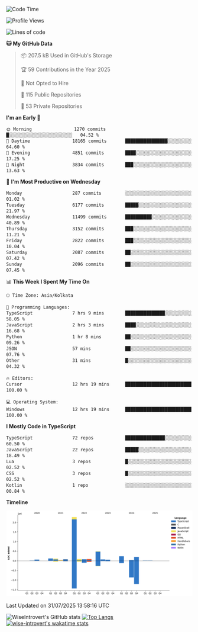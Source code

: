<!--START_SECTION:waka-->
![Code Time](http://img.shields.io/badge/Code%20Time-2%2C420%20hrs%2036%20mins-blue)

![Profile Views](http://img.shields.io/badge/Profile%20Views-0-blue)

![Lines of code](https://img.shields.io/badge/From%20Hello%20World%20I%27ve%20Written-4.0%20million%20lines%20of%20code-blue)

**🐱 My GitHub Data** 

> 📦 207.5 kB Used in GitHub's Storage 
 > 
> 🏆 59 Contributions in the Year 2025
 > 
> 🚫 Not Opted to Hire
 > 
> 📜 115 Public Repositories 
 > 
> 🔑 53 Private Repositories 
 > 
**I'm an Early 🐤** 

```text
🌞 Morning                1270 commits        █░░░░░░░░░░░░░░░░░░░░░░░░   04.52 % 
🌆 Daytime                18165 commits       ████████████████░░░░░░░░░   64.60 % 
🌃 Evening                4851 commits        ████░░░░░░░░░░░░░░░░░░░░░   17.25 % 
🌙 Night                  3834 commits        ███░░░░░░░░░░░░░░░░░░░░░░   13.63 % 
```
📅 **I'm Most Productive on Wednesday** 

```text
Monday                   287 commits         ░░░░░░░░░░░░░░░░░░░░░░░░░   01.02 % 
Tuesday                  6177 commits        █████░░░░░░░░░░░░░░░░░░░░   21.97 % 
Wednesday                11499 commits       ██████████░░░░░░░░░░░░░░░   40.89 % 
Thursday                 3152 commits        ███░░░░░░░░░░░░░░░░░░░░░░   11.21 % 
Friday                   2822 commits        ███░░░░░░░░░░░░░░░░░░░░░░   10.04 % 
Saturday                 2087 commits        ██░░░░░░░░░░░░░░░░░░░░░░░   07.42 % 
Sunday                   2096 commits        ██░░░░░░░░░░░░░░░░░░░░░░░   07.45 % 
```


📊 **This Week I Spent My Time On** 

```text
🕑︎ Time Zone: Asia/Kolkata

💬 Programming Languages: 
TypeScript               7 hrs 9 mins        ███████████████░░░░░░░░░░   58.05 % 
JavaScript               2 hrs 3 mins        ████░░░░░░░░░░░░░░░░░░░░░   16.68 % 
Python                   1 hr 8 mins         ██░░░░░░░░░░░░░░░░░░░░░░░   09.26 % 
JSON                     57 mins             ██░░░░░░░░░░░░░░░░░░░░░░░   07.76 % 
Other                    31 mins             █░░░░░░░░░░░░░░░░░░░░░░░░   04.32 % 

🔥 Editors: 
Cursor                   12 hrs 19 mins      █████████████████████████   100.00 % 

💻 Operating System: 
Windows                  12 hrs 19 mins      █████████████████████████   100.00 % 
```

**I Mostly Code in TypeScript** 

```text
TypeScript               72 repos            ███████████████░░░░░░░░░░   60.50 % 
JavaScript               22 repos            █████░░░░░░░░░░░░░░░░░░░░   18.49 % 
Lua                      3 repos             █░░░░░░░░░░░░░░░░░░░░░░░░   02.52 % 
CSS                      3 repos             █░░░░░░░░░░░░░░░░░░░░░░░░   02.52 % 
Kotlin                   1 repo              ░░░░░░░░░░░░░░░░░░░░░░░░░   00.84 % 
```



**Timeline**

![Lines of Code chart](https://raw.githubusercontent.com/wise-introvert/wise-introvert/master/assets/bar_graph.png)


 Last Updated on 31/07/2025 13:58:16 UTC
<!--END_SECTION:waka-->

![WiseIntrovert's GitHub stats](https://github-readme-stats.vercel.app/api?username=wise-introvert&count_private=true&show_icons=true)
[![Top Langs](https://github-readme-stats.vercel.app/api/top-langs/?username=wise-introvert&langs_count=10)](https://github.com/anuraghazra/github-readme-stats)
[![wise-introvert's wakatime stats](https://github-readme-stats.vercel.app/api/wakatime?username=wiseintrovert)](https://github.com/anuraghazra/github-readme-stats)
